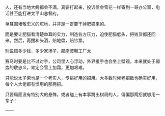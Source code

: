 人，还有当地大鳄都会不满。真要打起来，投诉信会雪花一样寄到一哥办公室，电话甚至能打进太平山总督府。

单耳围堵敬忠义的坨地，并非是一定要干掉肥猫来的。

而是要让肥猫看清楚单耳的实力，制造各方压力，迫使肥猫低头，把钱货都还回来。然后，再摆和头酒，赔地盘，赔钞票。

别说赔多少钱，多少家场子，那座波鞋工厂太

赛马时要是比不过对手，公司里人心浮动，外界援手也会坐上壁观。本来就处于弱势的敬忠义，肯定会雪上加霜，更加艰难。

只能说太子荣也是一个老实人，专挑好用的招用。大多数时候老招数也确实好用，每个人大佬都有惯用的那两招。

只要局面没有特别大的悬殊，或者碰上有本事跳出棋局的人，偏偏那两招就够用一辈子！

——

